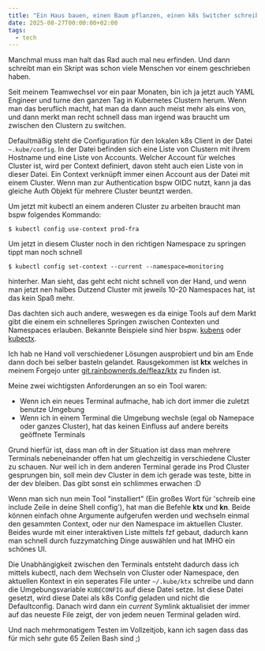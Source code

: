 ```yaml
---
title: "Ein Haus bauen, einen Baum pflanzen, einen k8s Switcher schreiben..."
date: 2025-08-27T00:00:00+02:00
tags:
  - tech
---
```


Manchmal muss man halt das Rad auch mal neu erfinden. Und dann schreibt man ein Skript was schon viele Menschen vor
einem geschrieben haben.

<!--more-->

Seit meinem Teamwechsel vor ein paar Monaten, bin ich ja jetzt auch YAML Engineer und turne den ganzen Tag in Kubernetes
Clustern herum. Wenn man das beruflich macht, hat man da dann auch meist mehr als eins von, und dann merkt man recht schnell
dass man irgend was braucht um zwischen den Clustern zu switchen.

Defaultmäßig steht die Configuration für den lokalen k8s Client in der Datei `~.kube/config`. In der Datei
befinden sich eine Liste von Clustern mit ihrem Hostname und eine Liste von Accounts. Welcher Account für welches
Cluster ist, wird per Context definiert, davon steht auch eien Liste von in dieser Datei. Ein Context verknüpft immer
einen Account aus der Datei mit einem Cluster. Wenn man zur Authentication bspw OIDC nutzt, kann ja das gleiche Auth
Objekt für mehrere Cluster beuntzt werden.

Um jetzt mit kubectl an einem anderen Cluster zu arbeiten braucht man bspw folgendes Kommando:
```shell
$ kubectl config use-context prod-fra
```

Um jetzt in diesem Cluster noch in den richtigen Namespace zu springen tippt man noch schnell
```shell
$ kubectl config set-context --current --namespace=monitoring
```
hinterher. Man sieht, das geht echt nicht schnell von der Hand, und wenn man jetzt nen halbes Dutzend Cluster mit jeweils 10-20
Namespaces hat, ist das kein Spaß mehr.

Das dachten sich auch andere, weswegen es da einige Tools auf dem Markt gibt die einem ein schnelleres Springen zwischen
Contexten und Namespaces erlauben. Bekannte Beispiele sind hier bspw. [kubens](https://github.com/roubles/kubens/) oder
[kubectx](https://github.com/ahmetb/kubectx).

Ich hab ne Hand voll verschiedener Lösungen ausprobiert und bin am Ende dann doch bei selber basteln gelandet.
Rausgekommen ist **ktx** welches in meinem Forgejo unter [git.rainbownerds.de/fleaz/ktx](https://git.rainbownerds.de/fleaz/ktx) zu finden ist.

Meine zwei wichtigsten Anforderungen an so ein Tool waren:
  * Wenn ich ein neues Terminal aufmache, hab ich dort immer die zuletzt benutze Umgebung
  * Wenn ich in einem Terminal die Umgebung wechsle (egal ob Namepace oder ganzes Cluster), hat das keinen Einfluss auf
      andere bereits geöffnete Terminals

Grund hierfür ist, dass man oft in der Situation ist dass man mehrere Terminals nebeneinander offen hat um glechzeitig
in verschiedene Cluster zu schauen. Nur weil ich in dem anderen Terminal gerade ins Prod Cluster gesprungen bin, soll
mein dev Cluster in dem ich gerade was teste, bitte in der dev bleiben. Das gibt sonst ein schlimmes erwachen :D

Wenn man sich nun mein Tool "installiert" (Ein großes Wort für 'schreib eine include Zeile in deine Shell config'), hat
man die Befehle **ktx** und **kn**. Beide können einfach ohne Argumente aufgerufen werden und wechseln einmal den
gesammten Context, oder nur den Namespace im aktuellen Cluster. Beides wurde mit einer interaktiven Liste mittels fzf
gebaut, dadurch kann man schnell durch fuzzymatching Dinge auswählen und hat IMHO ein schönes UI.

Die Unabhängigkeit zwischen den Terminals entsteht dadurch dass ich mittels kubectl, nach dem Wechseln von Cluster oder
Namespace, den aktuellen Kontext in ein seperates File unter `~/.kube/ktx` schreibe und dann die Umgebungsvariable
`KUBECONFIG` auf diese Datei setze. Ist diese Datei gesetzt, wird diese Datei als k8s Config geladen und nicht die
Defaultconfig. Danach wird dann ein *current* Symlink aktualisiet der immer auf das neueste File zeigt, der von jedem
neuen Terminal geladen wird.

Und nach mehrmonatigem Testen im Vollzeitjob, kann ich sagen dass das für mich sehr gute 65 Zeilen Bash sind ;)
